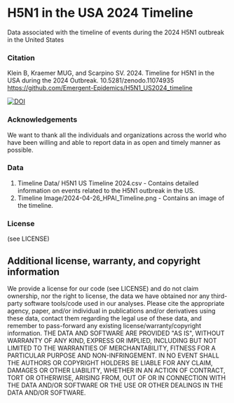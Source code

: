 # H5N1 in the USA 2024 Timeline
Data associated with the timeline of events during the 2024 H5N1 outbreak in the United States

### Citation
Klein B, Kraemer MUG, and Scarpino SV. 2024. Timeline for H5N1 in the USA during the 2024 Outbreak. 10.5281/zenodo.11074935 https://github.com/Emergent-Epidemics/H5N1_US2024_timeline 

[![DOI](https://zenodo.org/badge/792423361.svg)](https://zenodo.org/doi/10.5281/zenodo.11074934)

### Acknowledgements
We want to thank all the individuals and organizations across the world who have been willing and able to report data in as open and timely manner as possible. 

### Data
1. Timeline Data/ H5N1 US Timeline 2024.csv - Contains detailed information on events related to the H5N1 outbreak in the US.
2. Timeline Image/2024-04-26_HPAI_Timeline.png - Contains an image of the timeline.

### License
(see LICENSE)

## Additional license, warranty, and copyright information
We provide a license for our code (see LICENSE) and do not claim ownership, nor the right to license, the data we have obtained nor any third-party software tools/code used in our analyses.  Please cite the appropriate agency, paper, and/or individual in publications and/or derivatives using these data, contact them regarding the legal use of these data, and remember to pass-forward any existing license/warranty/copyright information.  THE DATA AND SOFTWARE ARE PROVIDED "AS IS", WITHOUT WARRANTY OF ANY KIND, EXPRESS OR IMPLIED, INCLUDING BUT NOT LIMITED TO THE WARRANTIES OF MERCHANTABILITY, FITNESS FOR A PARTICULAR PURPOSE AND NON-INFRINGEMENT. IN NO EVENT SHALL THE AUTHORS OR COPYRIGHT HOLDERS BE LIABLE FOR ANY CLAIM, DAMAGES OR OTHER LIABILITY, WHETHER IN AN ACTION OF CONTRACT, TORT OR OTHERWISE, ARISING FROM, OUT OF OR IN CONNECTION WITH THE DATA AND/OR SOFTWARE OR THE USE OR OTHER DEALINGS IN THE DATA AND/OR SOFTWARE.